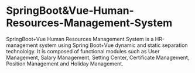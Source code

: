 # SpringBoot&Vue-Human-Resources-Management-System
SpringBoot+Vue Human Resources Management System is a HR-management system using Spring Boot+Vue dynamic and static separation technololgy.  It is composed of functional modules such as User Management, Salary Management, Setting Center, Certificate Management, Position Management and Holiday Management.
